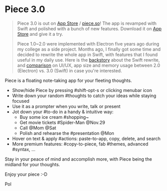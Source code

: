 # Piece 3.0

> Piece 3.0 is out on [App Store](https://piece.so) / [piece.so](https://piece.so)! The app is revamped with Swift and polished with a bunch of new features. Download it on [App Store](https://piece.so) and give it a try.
> 
> Piece 1.0~2.0 were implemented with Electron five years ago during my college as a side project. Months ago, I finally got some time and decided to rewrite the whole app in Swift, with features that I found useful in my daily use. Here is the [backstory](https://news.ycombinator.com/item?id=29311778) about the Swift rewrite, and [comparison](https://twitter.com/polchen_/status/1429224010852626440) on UI/UX, app size and memory usage between 2.0 (Electron) vs. 3.0 (Swift) in case you're interested.

Piece is a floating note-taking app for your fleeting thoughts.

- Show/hide Piece by pressing #shift-opt-s or clicking menubar icon
- Write down your random #thoughts to catch your ideas while staying focused
- Use it as a prompter when you write, talk or present
- Jot down your #to-do in a handy & intuitive way:
    - Buy some ice cream #shopping~
    - Get movie tickets #Spider-Man @Nov.29
    - Call @Mom @Sat
    - Polish and rehearse the #presentation @Mon
- Hover on text & apply #actions: paste-to-app, copy, delete, and search
- More premium features: #copy-to-piece, fab #themes, advanced #syntax, ...

Stay in your peace of mind and accomplish more, with Piece being the midland for your thoughts.

Enjoy your piece :-D

Pol
